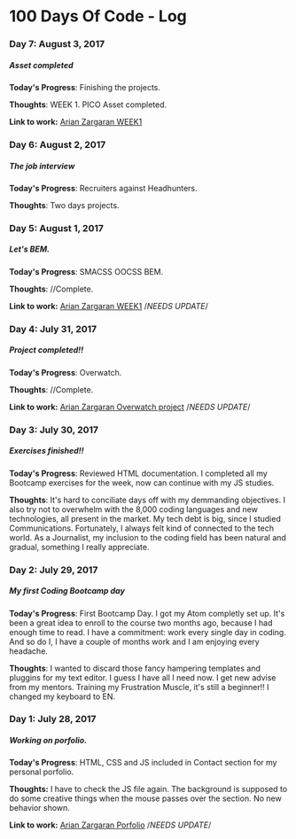 # 100 Days Of Code - Log
### Day 7: August 3, 2017
##### Asset completed

**Today's Progress**: Finishing the projects. 

**Thoughts**: WEEK 1. PICO Asset completed. 

**Link to work:** [Arian Zargaran WEEK1](https://arianzargaran.github.io/week-1_PICO/)


### Day 6: August 2, 2017
##### The job interview

**Today's Progress**: Recruiters against Headhunters. 

**Thoughts**: Two days projects.


### Day 5: August 1, 2017
##### Let's BEM.

**Today's Progress**: SMACSS OOCSS BEM. 

**Thoughts**: //Complete.

**Link to work:** [Arian Zargaran WEEK1](https://arianzargaran.github.io/12_col_grid/) /*NEEDS UPDATE*/


### Day 4: July 31, 2017
##### Project completed!!

**Today's Progress**: Overwatch. 

**Thoughts**: //Complete.

**Link to work:** [Arian Zargaran Overwatch project](https://arianzargaran.github.io/12_col_grid/) /*NEEDS UPDATE*/


### Day 3: July 30, 2017
##### Exercises finished!!

**Today's Progress**: Reviewed HTML documentation. I completed all my Bootcamp exercises for the week, now can continue with my JS studies. 

**Thoughts**: It's hard to conciliate days off with my demmanding objectives. I also try not to overwhelm with the 8,000 coding languages and new technologies, all present in the market. My tech debt is big, since I studied Communications. Fortunately, I always felt kind of connected to the tech world. As a Journalist, my inclusion to the coding field has been natural and gradual, something I really appreciate.


### Day 2: July 29, 2017
##### My first Coding Bootcamp day

**Today's Progress**: First Bootcamp Day. I got my Atom completly set up. It's been a great idea to enroll to the course two months ago, because I had enough time to read. I have a commitment: work every single day in coding. And so do I, I have a couple of months work and I am enjoying every headache. 

**Thoughts**: I wanted to discard those fancy hampering templates and pluggins for my text editor. I guess I have all I need now. I get new advise from my mentors. Training my Frustration Muscle, it's still a beginner!! 
I changed my keyboard to EN.


### Day 1: July 28, 2017
##### Working on porfolio.

**Today's Progress**: HTML, CSS and JS included in Contact section for my personal porfolio.

**Thoughts:** I have to check the JS file again. The background is supposed to do some creative things when the mouse passes over the section. No new behavior shown.

**Link to work:** [Arian Zargaran Porfolio](https://arianzargaran.github.io/12_col_grid/) /*NEEDS UPDATE*/
